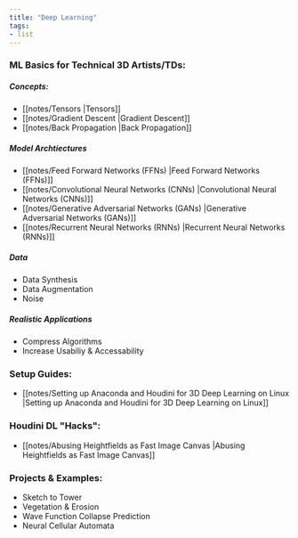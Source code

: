```yaml
---
title: "Deep Learning"
tags:
- list
---
```


### ML Basics for Technical 3D Artists/TDs:
##### Concepts:
- [[notes/Tensors |Tensors]]
- [[notes/Gradient Descent |Gradient Descent]]
- [[notes/Back Propagation |Back Propagation]]
##### Model Archtiectures
- [[notes/Feed Forward Networks (FFNs) |Feed Forward Networks (FFNs)]]
- [[notes/Convolutional Neural Networks (CNNs) |Convolutional Neural Networks (CNNs)]]
- [[notes/Generative Adversarial Networks (GANs) |Generative Adversarial Networks (GANs)]]
- [[notes/Recurrent Neural Networks (RNNs) |Recurrent Neural Networks (RNNs)]]
##### Data
- Data Synthesis
- Data Augmentation
- Noise
##### Realistic Applications
- Compress Algorithms
- Increase Usabiliy & Accessability

### Setup Guides:
-  [[notes/Setting up Anaconda and Houdini for 3D Deep Learning on Linux |Setting up Anaconda and Houdini for 3D Deep Learning on Linux]]

### Houdini DL "Hacks":
- [[notes/Abusing Heightfields as Fast Image Canvas |Abusing Heightfields as Fast Image Canvas]]

### Projects & Examples:
- Sketch to Tower
- Vegetation & Erosion
- Wave Function Collapse Prediction
- Neural Cellular Automata